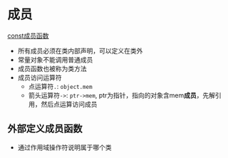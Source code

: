 # 成员

[const成员函数](c++-class-const-member-function.md)

- 所有成员必须在类内部声明，可以定义在类外
- 常量对象不能调用普通成员
- 成员函数也被称为类方法
- 成员访问运算符
  - 点运算符`.`: `object.mem`
  - 箭头运算符`->`: `ptr->mem`, ptr为指针，指向的对象含mem**成员**，先解引用，然后点运算访问成员


## 外部定义成员函数

- 通过作用域操作符说明属于哪个类